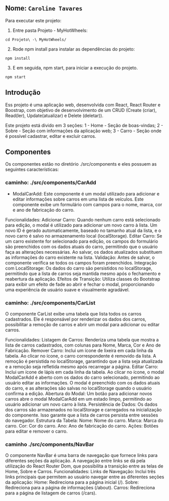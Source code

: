 ## Nome: `Caroline Tavares`

Para executar este projeto:

1. Entre pasta Projeto - MyHotWheels:
```
cd Projeto\ -\ MyHotWheels/
```

2. Rode npm install para instalar as dependências do projeto:


```
npm install
```

3. E em seguida, npm start, para iniciar a execução do projeto.

```
npm start
```


## Introdução
Ess projeto é uma aplicação web, desenvolvida com React, React Router e Boostrap, com objetivo de desenvolvimento de um CRUD (Create (criar), Read(ler), Update(atualizar) e Delete (deletar)). 


Este projeto está divido em 3 seções:
1 - Home - Seção de boas-vindas;
2 - Sobre - Seção com informações da aplicação web;
3 - Carro - Seção onde é possível cadastrar, editar e excluir carros.


## Componentes

Os componentes estão no diretório ./src/components e eles possuem as seguintes características:

### caminho: ./src/components/CarAdd

- ModalCarAdd:
Este componente é um modal utilizado para adicionar e editar informações sobre carros em uma lista de veículos. Este componente exibe um formulário com campos para o nome, marca, cor e ano de fabricação do carro.

Funcionalidades:
Adicionar Carro: Quando nenhum carro está selecionado para edição, o modal é utilizado para adicionar um novo carro à lista. Um novo ID é gerado automaticamente, baseado no tamanho atual da lista, e o novo carro é salvo no armazenamento local (localStorage).
Editar Carro: Se um carro existente for selecionado para edição, os campos do formulário são preenchidos com os dados atuais do carro, permitindo que o usuário faça as alterações necessárias. Ao salvar, os dados atualizados substituem as informações do carro existente na lista.
Validação: Antes de salvar, o componente verifica se todos os campos foram preenchidos.
Integração com LocalStorage: Os dados do carro são persistidos no localStorage, permitindo que a lista de carros seja mantida mesmo após o fechamento e reabertura da aplicação.
Efeitos de Transição: Utiliza classes do Bootstrap para exibir um efeito de fade ao abrir e fechar o modal, proporcionando uma experiência de usuário suave e visualmente agradável.

### caminho: ./src/components/CarList

O componente CarList exibe uma tabela que lista todos os carros cadastrados. Ele é responsável por renderizar os dados dos carros, possibilitar a remoção de carros e abrir um modal para adicionar ou editar carros.

Funcionalidades:
Listagem de Carros: Renderiza uma tabela que mostra a lista de carros cadastrados, com colunas para Nome, Marca, Cor e Ano de Fabricação.
Remover Carro: Inclui um ícone de lixeira em cada linha da tabela. Ao clicar no ícone, o carro correspondente é removido da lista. A remoção é persistida no localStorage, garantindo que a lista seja atualizada e a remoção seja refletida mesmo após recarregar a página.
Editar Carro: Inclui um ícone de lápis em cada linha da tabela. Ao clicar no ícone, o modal ModalCarAdd é aberto com os dados do carro selecionado, permitindo ao usuário editar as informações. O modal é preenchido com os dados atuais do carro, e as alterações são salvas no localStorage quando o usuário confirma a edição.
Abertura do Modal: Um botão para adicionar novos carros abre o modal ModalCarAdd em um estado limpo, permitindo ao usuário adicionar um novo carro à lista.
Persistência de Dados: Os dados dos carros são armazenados no localStorage e carregados na inicialização do componente. Isso garante que a lista de carros persista entre sessões do navegador.
Estrutura da Tabela:
Nome: Nome do carro.
Marca: Marca do carro.
Cor: Cor do carro.
Ano: Ano de fabricação do carro.
Ações: Botões para editar e remover o carro.

### caminho  ./src/components/NavBar
O componente NavBar é uma barra de navegação que fornece links para diferentes seções da aplicação. 
A navegação entre links se dá pela utilização do React Router Dom, que possibilita a transição entre as telas de Home, Sobre e Carros. 
Funcionalidades:
Links de Navegação: Inclui três links principais que permitem ao usuário navegar entre as diferentes seções da aplicação:
Home: Redireciona para a página inicial (/).
Sobre: Redireciona para a página de informações (/about).
Carros: Redireciona para a página de listagem de carros (/cars).



